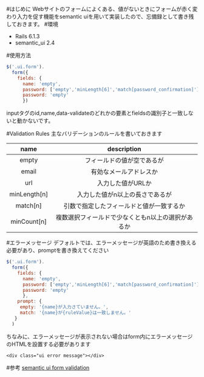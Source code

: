 <!--
title:   semantic uiのform validationの設定
tags:    Rails,SemanticUI,jQuery
id:      e8c0aee8a5ab1e18f680
private: false
-->
#はじめに
Webサイトのフォームによくある、値がないときにフォームが赤く変わり入力を促す機能をsemantic uiを用いて実装したので、忘備録として書き残しておきます。
#環境

- Rails 6.1.3
- semantic_ui 2.4


#使用方法

```ruby:application.js
$('.ui.form').
  form({
    fields: {
      name: 'empty',
      password: ['empty','minLength[6]','match[password_confirmation]'],
      password: 'empty'
      })
```
inputタグのid,name,data-validateのどれかの要素とfieldsの識別子と一致しないと動かないです。

#Validation Rules
主なバリデーションのルールを書いておきます

| name | description |
|:-:|:-:|
|  empty | フィールドの値が空であるが  |
|  email | 有効なメールアドレスか  |
| url  |  入力した値がURLか |
| minLength[n]  |  入力した値がn以上の長さであるが |
| match[n]  |  引数で指定したフィールドと値が一致するか |
| minCount[n]  | 複数選択フィールドで少なくともn以上の選択があるか  |

#エラーメッセージ
デフォルトでは、エラーメッセージが英語のため書き換える必要があり、promptを書き換えてください

```javascript
$('.ui.form').
  form({
    fields: {
      name: 'empty',
      password: ['empty','minLength[6]','match[password_confirmation]'],
      password: 'empty'
      },
    prompt: {
     empty: '{name}が入力さていません。',
     match: '{name}が{ruleValue}は一致しません。'
   }
  )
```

ちなみに、エラーメッセージが表示されない場合はform内にエラーメッセージのHTMLを設置する必要があります

```html:view
<div class="ui error message"></div>
```

#参考
[semantic ui form validation](https://semantic-ui.com/behaviors/form.html#/usage)